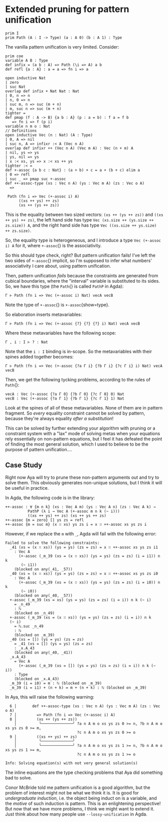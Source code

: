 # Extended pruning for pattern unification

```aya
prim I
prim Path (A : I -> Type) (a : A 0) (b : A 1) : Type
```

The vanilla pattern unification is very limited.
Consider:

```aya-hidden
prim coe
variable A B : Type
def infix = (a b : A) => Path (\i => A) a b
def refl {a : A} : a = a => fn i => a

open inductive Nat
| zero
| suc Nat
overlap def infix + Nat Nat : Nat
| 0, n => n
| n, 0 => n
| suc m, n => suc (m + n)
| m, suc n => suc (m + n)
tighter =
def pmap (f : A -> B) {a b : A} (p : a = b) : f a = f b
   => fn i => f (p i)
variable n m o : Nat
// Definitions
open inductive Vec (n : Nat) (A : Type)
| 0, A => nil
| suc n, A => infixr :< A (Vec n A)
overlap def infixr ++ (Vec n A) (Vec m A) : Vec (n + m) A
| nil, ys => ys
| ys, nil => ys
| x :< xs, ys => x :< xs ++ ys
tighter :< =
def +-assoc {a b c : Nat} : (a + b) + c = a + (b + c) elim a
| 0 => refl
| suc _ => pmap suc +-assoc
def ++-assoc-type (xs : Vec n A) (ys : Vec m A) (zs : Vec o A)
  =>
```

```aya
 Path (fn i => Vec (+-assoc i) A)
      ((xs ++ ys) ++ zs)
      (xs ++ (ys ++ zs))
```

This is the equality between two sized vectors: `(xs ++ (ys ++ zs))` and `((xs ++ ys) ++ zs)`,
the left hand side has type `Vec (xs.size ++ (ys.size ++ zs.size)) A`,
and the right hand side has type `Vec ((xs.size ++ ys.size) ++ zs.size)`.

So, the equality type is heterogeneous, and I introduce a type `Vec (+-assoc i) A` for it, where `+-assoc`{} is the associativity.

So this should type check, right? But pattern unification fails! I've left the two sides of `+-assoc`{} implicit,
so I'm supposed to infer what numbers' associativity I care about, using pattern unification.

Then, pattern unification _fails_ because the constraints are generated from cubical boundaries,
where the "interval" variable is substituted to its sides. So, we have this type
(the `Path`{} is called `PathP` in Agda):

```
Γ ­⊢ Path (fn i => Vec (+-assoc i) Nat) vecA vecB
```

Note the type of `+-assoc`{} is `+-assoc`{show=type}.

So elaboration inserts metavariables:

```
Γ ­⊢ Path (fn i => Vec (+-assoc {?} {?} {?} i) Nat) vecA vecB
```

Where these metavariables have the following scope:

```
Γ , i : I ­⊢ ? : Nat
```

Note that the `i : I` binding is in-scope. So the metavariables with their spines added together becomes:

```
Γ ­⊢ Path (fn i => Vec (+-assoc {?a Γ i} {?b Γ i} {?c Γ i} i) Nat) vecA vecB
```

Then, we get the following tycking problems, according to the rules of `Path`{}:

```
vecA : Vec (+-assoc {?a Γ 0} {?b Γ 0} {?c Γ 0} 0) Nat
vecB : Vec (+-assoc {?a Γ 1} {?b Γ 1} {?c Γ 1} 1) Nat
```

Look at the spines of all of these metavariables. None of them are in pattern fragment.
So _every_ equality constraint cannot be solved by pattern, because they're always equality _after a substitution_!

This can be solved by further extending your algorithm with pruning or a constraint system with a "lax"
mode of solving metas when your equations rely essentially on non-pattern equations,
but I feel it has defeated the point of finding the most general solution,
which I used to believe to be the purpose of pattern unification....

## Case Study

Right now Aya will try to prune these non-pattern arguments out and try to solve them.
This obviously generates non-unique solutions, but I think it will be useful in practice.

In Agda, the following code is in the library:

```
++-assoc : ∀ {m n k} (xs : Vec A m) (ys : Vec A n) (zs : Vec A k) →
          PathP (λ i → Vec A (+-assoc m n k (~ i)))
          ((xs ++ ys) ++ zs) (xs ++ ys ++ zs)
++-assoc {m = zero} [] ys zs = refl
++-assoc {m = suc m} (x ∷ xs) ys zs i = x ∷ ++-assoc xs ys zs i
```

However, if we replace the `m` with `_`, Agda will fail with the following error:

```
Failed to solve the following constraints:
  _41 (xs = (x ∷ xs)) (ys = ys) (zs = zs) = x ∷ ++-assoc xs ys zs i1
    : Vec A
      (+-assoc (_m_39 (xs = (x ∷ xs)) (ys = ys) (zs = zs) (i = i1)) n k
       (~ i1))
    (blocked on any(_41, _57))
  _40 (xs = (x ∷ xs)) (ys = ys) (zs = zs) = x ∷ ++-assoc xs ys zs i0
    : Vec A
      (+-assoc (_m_39 (xs = (x ∷ xs)) (ys = ys) (zs = zs) (i = i0)) n k
       (~ i0))
    (blocked on any(_40, _57))
  +-assoc (_m_39 (xs = xs) (ys = ys) (zs = zs) (i = i)) n k (~ i)
    = _n_49
    : ℕ
    (blocked on _n_49)
  +-assoc (_m_39 (xs = (x ∷ xs)) (ys = ys) (zs = zs) (i = i)) n k
  (~ i)
    = ℕ.suc _n_49
    : ℕ
    (blocked on _m_39)
  _40 (xs = []) (ys = ys) (zs = zs)
    = _41 (xs = []) (ys = ys) (zs = zs)
    : _x.A_43
    (blocked on any(_40, _41))
  _x.A_43
    = Vec A
      (+-assoc (_m_39 (xs = []) (ys = ys) (zs = zs) (i = i)) n k (~ i))
    : Type
    (blocked on _x.A_43)
  _m_39 (i = i0) = m : ℕ (blocked on _m_39)
  _m_39 (i = i1) + (n + k) = m + (n + k) : ℕ (blocked on _m_39)
```

In Aya, this will raise the following warning:

```
  6 │       def ++-assoc-type (xs : Vec n A) (ys : Vec m A) (zs : Vec o A)
  7 │         => Path (fn i => Vec (+-assoc i) A)
  8 │         (xs ++ (ys ++ zs))
    │          ╰──────────────╯ ?a n A m o xs ys zs 0 >= n, ?b n A m o xs ys zs 0 >= m,
                                ?c n A m o xs ys zs 0 >= o
  9 │         ((xs ++ ys) ++ zs)
    │          ╰──────────────╯
    │          ╰──────────────╯ ?a n A m o xs ys zs 1 >= n, ?b n A m o xs ys zs 1 >= m,
                                ?c n A m o xs ys zs 1 >= o

Info: Solving equation(s) with not very general solution(s)
```

The inline equations are the type checking problems that Aya did something bad to solve.

Conor McBride told me pattern unification is a good algorithm, but the problem of interest
might not be what we think it is. It is good for _undergraduate induction_, i.e. the
object being induct on is a variable, and the _motive_ of such induction is pattern.
This is an enlightening perspective!
But now that we have more problems, I think we might want to extend it.
Just think about how many people use `--lossy-unification` in Agda.
